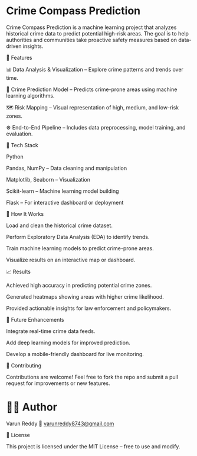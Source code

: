 # Crime Compass Prediction

Crime Compass Prediction is a machine learning project that analyzes historical crime data to predict potential high-risk areas. The goal is to help authorities and communities take proactive safety measures based on data-driven insights.

 🚀 Features

📊 Data Analysis & Visualization – Explore crime patterns and trends over time.

🤖 Crime Prediction Model – Predicts crime-prone areas using machine learning algorithms.

🗺️ Risk Mapping – Visual representation of high, medium, and low-risk zones.

⚙️ End-to-End Pipeline – Includes data preprocessing, model training, and evaluation.

🧠 Tech Stack

Python

Pandas, NumPy – Data cleaning and manipulation

Matplotlib, Seaborn – Visualization

Scikit-learn – Machine learning model building

Flask  – For interactive dashboard or deployment

🧩 How It Works

Load and clean the historical crime dataset.

Perform Exploratory Data Analysis (EDA) to identify trends.

Train machine learning models to predict crime-prone areas.

Visualize results on an interactive map or dashboard.

📈 Results

Achieved high accuracy in predicting potential crime zones.

Generated heatmaps showing areas with higher crime likelihood.

Provided actionable insights for law enforcement and policymakers.

📜 Future Enhancements

Integrate real-time crime data feeds.

Add deep learning models for improved prediction.

Develop a mobile-friendly dashboard for live monitoring.

🤝 Contributing

Contributions are welcome!
Feel free to fork the repo and submit a pull request for improvements or new features.

# 🧑‍💻 Author

Varun Reddy
📧 varunreddy8743@gmail.com

📄 License

This project is licensed under the MIT License – free to use and modify.
